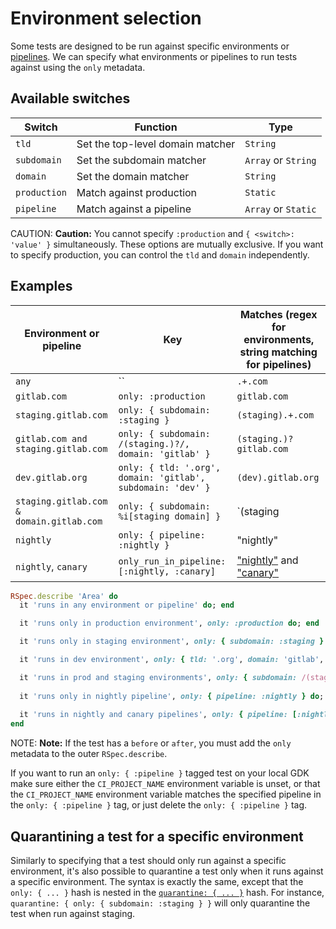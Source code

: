 # Environment selection

Some tests are designed to be run against specific environments or [pipelines](https://about.gitlab.com/handbook/engineering/quality/guidelines/debugging-qa-test-failures/#scheduled-qa-test-pipelines). 
We can specify what environments or pipelines to run tests against using the `only` metadata.

## Available switches

| Switch | Function | Type |
| -------| ------- | ----- |
| `tld`  | Set the top-level domain matcher | `String` |
| `subdomain` | Set the subdomain matcher | `Array` or `String` |
| `domain` | Set the domain matcher | `String` |
| `production` | Match against production | `Static` |
| `pipeline` | Match against a pipeline | `Array` or `Static`|

CAUTION: **Caution:**
You cannot specify `:production` and `{ <switch>: 'value' }` simultaneously.
These options are mutually exclusive. If you want to specify production, you
can control the `tld` and `domain` independently.

## Examples

| Environment or pipeline                  | Key | Matches (regex for environments, string matching for pipelines)            |
| ----------------                         | --- | ---------------                                                            |
| `any`                                    | ``  | `.+.com`                                                                   |
| `gitlab.com`                             | `only: :production` | `gitlab.com`                                               |
| `staging.gitlab.com`                     | `only: { subdomain: :staging }` | `(staging).+.com`                              |
| `gitlab.com and staging.gitlab.com`      | `only: { subdomain: /(staging.)?/, domain: 'gitlab' }` | `(staging.)?gitlab.com` |
| `dev.gitlab.org`                         | `only: { tld: '.org', domain: 'gitlab', subdomain: 'dev' }` | `(dev).gitlab.org` |
| `staging.gitlab.com & domain.gitlab.com` | `only: { subdomain: %i[staging domain] }` | `(staging|domain).+.com`             |
| `nightly`                                | `only: { pipeline: :nightly }` | "nightly" |
| `nightly`, `canary` | `only_run_in_pipeline: [:nightly, :canary]` | ["nightly"](https://gitlab.com/gitlab-org/quality/nightly) and ["canary"](https://gitlab.com/gitlab-org/quality/canary) |

```ruby
RSpec.describe 'Area' do
  it 'runs in any environment or pipeline' do; end

  it 'runs only in production environment', only: :production do; end

  it 'runs only in staging environment', only: { subdomain: :staging } do; end

  it 'runs in dev environment', only: { tld: '.org', domain: 'gitlab', subdomain: 'dev' } do; end

  it 'runs in prod and staging environments', only: { subdomain: /(staging.)?/, domain: 'gitlab' } {}
  
  it 'runs only in nightly pipeline', only: { pipeline: :nightly } do; end
  
  it 'runs in nightly and canary pipelines', only: { pipeline: [:nightly, :canary] } do; end
end
```

NOTE: **Note:**
If the test has a `before` or `after`, you must add the `only` metadata
to the outer `RSpec.describe`.

If you want to run an `only: { :pipeline }` tagged test on your local GDK make sure either the `CI_PROJECT_NAME` environment variable is unset, or that the `CI_PROJECT_NAME` environment variable matches the specified pipeline in the `only: { :pipeline }` tag, or just delete the `only: { :pipeline }` tag.

## Quarantining a test for a specific environment

Similarly to specifying that a test should only run against a specific environment, it's also possible to quarantine a
test only when it runs against a specific environment. The syntax is exactly the same, except that the `only: { ... }`
hash is nested in the [`quarantine: { ... }`](https://about.gitlab.com/handbook/engineering/quality/guidelines/debugging-qa-test-failures/#quarantining-tests) hash.
For instance, `quarantine: { only: { subdomain: :staging } }` will only quarantine the test when run against staging.
